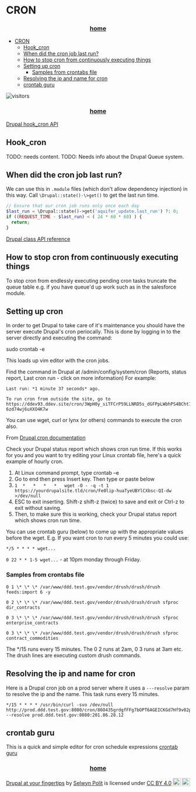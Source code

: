 # CRON


<h3 style="text-align: center;">
<a href="/d9book">home</a>
</h3>


- [CRON](#cron)
  - [Hook_cron](#hook_cron)
  - [When did the cron job last run?](#when-did-the-cron-job-last-run)
  - [How to stop cron from continuously executing things](#how-to-stop-cron-from-continuously-executing-things)
  - [Setting up cron](#setting-up-cron)
    - [Samples from crontabs file](#samples-from-crontabs-file)
  - [Resolving the ip and name for cron](#resolving-the-ip-and-name-for-cron)
  - [crontab guru](#crontab-guru)

![visitors](https://page-views.glitch.me/badge?page_id=selwynpolit.d9book-gh-pages-cron)

<h3 style="text-align: center;">
<a href="/d9book">home</a>
</h3>




[Drupal hook_cron API](https://api.drupal.org/api/drupal/core%21core.api.php/function/hook_cron/9.4.x)


## Hook_cron

TODO: needs content.
TODO: Needs info about the Drupal Queue system.


## When did the cron job last run?

We can use this in `.module` files (which don't allow dependency injection) in this way. Call `\Drupal::state()-\>get()` to get the last run time.



```php
// Ensure that our cron job runs only once each day
$last_run = \Drupal::state()->get('aquifer_update.last_run') ?: 0;
if ((REQUEST_TIME - $last_run) < ( 24 * 60 * 60) ) {
  return;
}

```



[Drupal class API reference](https://api.drupal.org/api/drupal/core%21lib%21Drupal.php/class/Drupal/8.3.x)



## How to stop cron from continuously executing things

To stop cron from endlessly executing pending cron tasks truncate the queue table e.g. if you have queue'd up work such as in the salesforce module.



## Setting up cron

In order to get Drupal to take care of it's maintenance you should have the server execute Drupal's cron periocally. This is done by logging in to the server directly and executing the command:

sudo crontab -e

This loads up vim editor with the cron jobs.

Find the command in Drupal at /admin/config/system/cron (Reports, status report, Last cron run - click on more information) For example:

```
Last run: *1 minute 37 seconds* ago.

To run cron from outside the site, go to https://ddev93.ddev.site/cron/3WpH0y_siTFCrP59LLNRD5s_dGFPpLWbhPS4BCht1b7w1Z_K4CnL46PVZ-6zd74wj6uXXO4K7w

```



You can use wget, curl or lynx (or others) commands to execute the cron also.

From [Drupal cron documentation](https://www.drupal.org/docs/administering-a-drupal-site/cron-automated-tasks/cron-automated-tasks-overview)

Check your Drupal status report which shows cron run time. If this works for you and you want to try editing your Linux crontab file, here's a quick example of hourly cron.

1. At Linux command prompt, type crontab –e
2. Go to end then press Insert key. Then type or paste below
3. `1  *   *   *   *   wget -O - -q -t 1 https://yourdrupalsite.tld/cron/Fe0lip-huaTyeUBYlCXbsc-QI-dw >/dev/null`
4. ESC to exit inserting. Shift-z shift-z (twice) to save and exit or Ctrl-z to exit without saving.
5. Then, to make sure this is working, check your Drupal status report which shows cron run time.



You can use crontab guru (below) to come up with the appropriate values before the wget.  E.g. If you want cron to run every 5 minutes you could use:

`*/5 * * * * wget...`

`0 22 * * 1-5 wget...` - at 10pm monday through Friday.



### Samples from crontabs file

```
0 1 \* \* \* /var/www/ddd.test.gov/vendor/drush/drush/drush feeds:import 6 -y

0 2 \* \* \* /var/www/ddd.test.gov/vendor/drush/drush/drush sfproc
dir_contracts

0 3 \* \* \* /var/www/ddd.test.gov/vendor/drush/drush/drush sfproc
enterprise_contracts

0 3 \* \* \* /var/www/ddd.test.gov/vendor/drush/drush/drush sfproc
contract_commodities

```

The \*/15 runs every 15 minutes. The 0 2 runs at 2am, 0 3 runs at 3am
etc.  The drush lines are executing custom drush commands.



## Resolving the ip and name for cron

Here is a Drupal cron job on a prod server where it uses a `---resolve` param to resolve the ip and the name. This task runs every 15 minutes.

```
*/15 * * * * /usr/bin/curl -svo /dev/null http://prod.ddd.test.gov:8080/cron/86O435grdgfFFg7bOPT6AGEICKGd7Hf9v02pqXDwi3tnTbsbMFfaSaSPdARNEHNg --resolve prod.ddd.test.gov:8080:201.86.28.12
```



## crontab guru

This is a quick and simple editor for cron schedule expressions [crontab guru](https://crontab.guru/)

<h3 style="text-align: center;">
<a href="/d9book">home</a>
</h3>


<p xmlns:cc="http://creativecommons.org/ns#" xmlns:dct="http://purl.org/dc/terms/"><a property="dct:title" rel="cc:attributionURL" href="https://selwynpolit.github.io/d9book/index.html">Drupal at your fingertips</a> by <a rel="cc:attributionURL dct:creator" property="cc:attributionName" href="https://www.drupal.org/u/selwynpolit">Selwyn Polit</a> is licensed under <a href="http://creativecommons.org/licenses/by/4.0/?ref=chooser-v1" target="_blank" rel="license noopener noreferrer" style="display:inline-block;">CC BY 4.0<img style="height:22px!important;margin-left:3px;vertical-align:text-bottom;" src="https://mirrors.creativecommons.org/presskit/icons/cc.svg?ref=chooser-v1"><img style="height:22px!important;margin-left:3px;vertical-align:text-bottom;" src="https://mirrors.creativecommons.org/presskit/icons/by.svg?ref=chooser-v1"></a></p>

